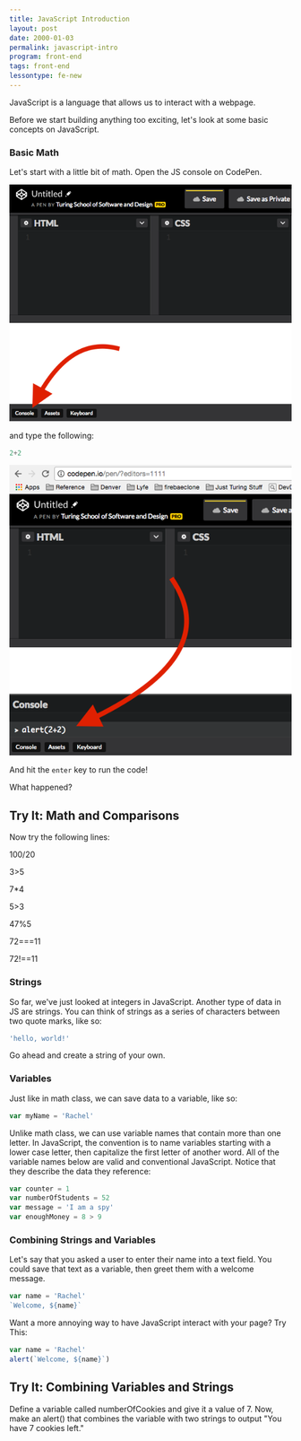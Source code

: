 ```yaml
---
title: JavaScript Introduction
layout: post
date: 2000-01-03
permalink: javascript-intro
program: front-end
tags: front-end
lessontype: fe-new
---
```


JavaScript is a language that allows us to interact with a webpage.

Before we start building anything too exciting, let's look at some basic concepts on JavaScript. 

### Basic Math

Let's start with a little bit of math. Open the JS console on CodePen.

![show the console](/images/console1.png)

and type the following:

```js
2+2
```

![show the code](/images/console2.png)

And hit the `enter` key to run the code!

What happened? 

<div class="try-it">
<h2>Try It: Math and Comparisons</h2>

<p>Now try the following lines:</p>

<p>100/20</p>
<p>3>5</p>
<p>7*4</p>
<p>5>3</p>
<p>47%5</p>
<p>72===11</p>
<p>72!==11</p>

</div>  

### Strings

So far, we've just looked at integers in JavaScript. Another type of data in JS are strings. You can think of strings as a series of characters between two quote marks, like so:

```js
'hello, world!'
```

Go ahead and create a string of your own. 

### Variables

Just like in math class, we can save data to a variable, like so:

```js
var myName = 'Rachel'
```

Unlike math class, we can use variable names that contain more than one letter. In JavaScript, the convention is to name variables starting with a lower case letter, then capitalize the first letter of another word. All of the variable names below are valid and conventional JavaScript. Notice that they describe the data they reference:

```js
var counter = 1
var numberOfStudents = 52
var message = 'I am a spy'
var enoughMoney = 8 > 9
```

### Combining Strings and Variables

Let's say that you asked a user to enter their name into a text field. You could save that text as a variable, then greet them with a welcome message. 

```js
var name = 'Rachel'
`Welcome, ${name}`
```

Want a more annoying way to have JavaScript interact with your page? Try This:

```js
var name = 'Rachel'
alert(`Welcome, ${name}`)
```

<div class="try-it">
<h2>Try It: Combining Variables and Strings</h2>

<p>Define a variable called numberOfCookies and give it a value of 7. Now, make an alert() that combines the variable with two strings to output "You have 7 cookies left."</p>
</div>  
